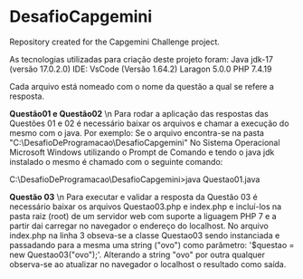 # DesafioCapgemini
Repository created for the Capgemini Challenge project.

As tecnologias utilizadas para criação deste projeto foram:
Java jdk-17 (versão 17.0.2.0)
IDE: VsCode (Versão 1.64.2)
Laragon 5.0.0
PHP 7.4.19

Cada arquivo está nomeado com o nome da questão a qual se refere a resposta.

**Questão01 e Questão02** \n
Para rodar a aplicação das respostas das Questões 01 e 02 é necessário baixar os arquivos e chamar a execução do mesmo com o java.
Por exemplo:
Se o arquivo encontra-se na pasta "C:\DesafioDeProgramacao\DesafioCapgemini"
No Sistema Operacional Microsoft Windows utilizando o Prompt de Comando e tendo o java jdk instalado o mesmo é chamado com o seguinte comando:

C:\DesafioDeProgramacao\DesafioCapgemini>java Questao01.java

**Questão 03** \n
Para executar e validar a resposta da Questão 03 é necessário baixar os arquivos Questao03.php e index.php e incluí-los na pasta raiz (root) de um servidor web com suporte a liguagem PHP 7 e a partir dai carregar no navegador o endereço do localhost.
No arquivo index.php na linha 3 obseva-se a classe Questao03 sendo instanciada e passadando para a mesma uma string ("ovo") como parâmetro: '$questao = new Questao03("ovo");'.
Alterando a string "ovo" por outra qualquer observa-se ao atualizar no navegador o localhost o resultado como saída.
